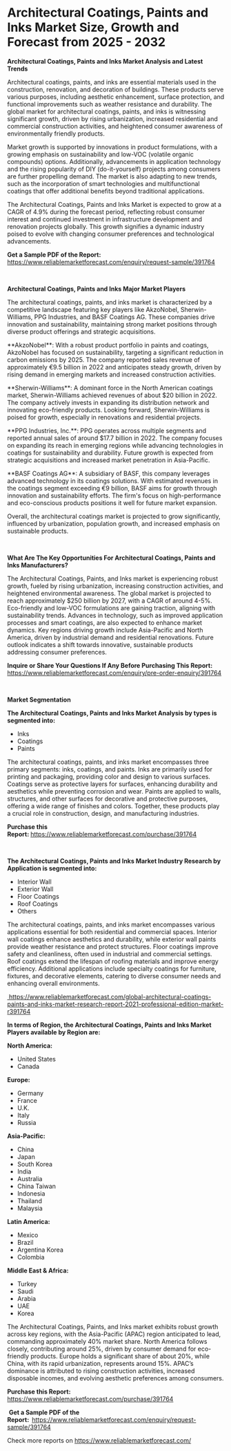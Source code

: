 <p><h1>Architectural Coatings, Paints and Inks Market Size, Growth and Forecast from 2025 - 2032</h1></p><p><strong>Architectural Coatings, Paints and Inks Market Analysis and Latest Trends</strong></p>
<p><p>Architectural coatings, paints, and inks are essential materials used in the construction, renovation, and decoration of buildings. These products serve various purposes, including aesthetic enhancement, surface protection, and functional improvements such as weather resistance and durability. The global market for architectural coatings, paints, and inks is witnessing significant growth, driven by rising urbanization, increased residential and commercial construction activities, and heightened consumer awareness of environmentally friendly products.</p><p>Market growth is supported by innovations in product formulations, with a growing emphasis on sustainability and low-VOC (volatile organic compounds) options. Additionally, advancements in application technology and the rising popularity of DIY (do-it-yourself) projects among consumers are further propelling demand. The market is also adapting to new trends, such as the incorporation of smart technologies and multifunctional coatings that offer additional benefits beyond traditional applications.</p><p>The Architectural Coatings, Paints and Inks Market is expected to grow at a CAGR of 4.9% during the forecast period, reflecting robust consumer interest and continued investment in infrastructure development and renovation projects globally. This growth signifies a dynamic industry poised to evolve with changing consumer preferences and technological advancements.</p></p>
<p><strong>Get a Sample PDF of the Report:&nbsp;</strong> <a href="https://www.reliablemarketforecast.com/enquiry/request-sample/391764?utm_campaign=3203&utm_medium=2&utm_source=Github&utm_content=ia&utm_term=29032025&utm_id=architectural-coatings-paints-and-inks">https://www.reliablemarketforecast.com/enquiry/request-sample/391764</a></p>
<p>&nbsp;</p>
<p><strong>Architectural Coatings, Paints and Inks Major Market Players</strong></p>
<p><p>The architectural coatings, paints, and inks market is characterized by a competitive landscape featuring key players like AkzoNobel, Sherwin-Williams, PPG Industries, and BASF Coatings AG. These companies drive innovation and sustainability, maintaining strong market positions through diverse product offerings and strategic acquisitions.</p><p>**AkzoNobel**: With a robust product portfolio in paints and coatings, AkzoNobel has focused on sustainability, targeting a significant reduction in carbon emissions by 2025. The company reported sales revenue of approximately €9.5 billion in 2022 and anticipates steady growth, driven by rising demand in emerging markets and increased construction activities.</p><p>**Sherwin-Williams**: A dominant force in the North American coatings market, Sherwin-Williams achieved revenues of about $20 billion in 2022. The company actively invests in expanding its distribution network and innovating eco-friendly products. Looking forward, Sherwin-Williams is poised for growth, especially in renovations and residential projects.</p><p>**PPG Industries, Inc.**: PPG operates across multiple segments and reported annual sales of around $17.7 billion in 2022. The company focuses on expanding its reach in emerging regions while advancing technologies in coatings for sustainability and durability. Future growth is expected from strategic acquisitions and increased market penetration in Asia-Pacific.</p><p>**BASF Coatings AG**: A subsidiary of BASF, this company leverages advanced technology in its coatings solutions. With estimated revenues in the coatings segment exceeding €9 billion, BASF aims for growth through innovation and sustainability efforts. The firm's focus on high-performance and eco-conscious products positions it well for future market expansion.</p><p>Overall, the architectural coatings market is projected to grow significantly, influenced by urbanization, population growth, and increased emphasis on sustainable products.</p></p>
<p>&nbsp;</p>
<p><strong>What Are The Key Opportunities For Architectural Coatings, Paints and Inks Manufacturers?</strong></p>
<p><p>The Architectural Coatings, Paints, and Inks market is experiencing robust growth, fueled by rising urbanization, increasing construction activities, and heightened environmental awareness. The global market is projected to reach approximately $250 billion by 2027, with a CAGR of around 4-5%. Eco-friendly and low-VOC formulations are gaining traction, aligning with sustainability trends. Advances in technology, such as improved application processes and smart coatings, are also expected to enhance market dynamics. Key regions driving growth include Asia-Pacific and North America, driven by industrial demand and residential renovations. Future outlook indicates a shift towards innovative, sustainable products addressing consumer preferences.</p></p>
<p><strong>Inquire or Share Your Questions If Any Before Purchasing This Report:</strong> <a href="https://www.reliablemarketforecast.com/enquiry/pre-order-enquiry/391764?utm_campaign=3203&utm_medium=2&utm_source=Github&utm_content=ia&utm_term=29032025&utm_id=architectural-coatings-paints-and-inks">https://www.reliablemarketforecast.com/enquiry/pre-order-enquiry/391764</a></p>
<p>&nbsp;</p>
<p><strong>Market Segmentation</strong></p>
<p><strong>The Architectural Coatings, Paints and Inks Market Analysis by types is segmented into:</strong></p>
<p><ul><li>Inks</li><li>Coatings</li><li>Paints</li></ul></p>
<p><p>The architectural coatings, paints, and inks market encompasses three primary segments: inks, coatings, and paints. Inks are primarily used for printing and packaging, providing color and design to various surfaces. Coatings serve as protective layers for surfaces, enhancing durability and aesthetics while preventing corrosion and wear. Paints are applied to walls, structures, and other surfaces for decorative and protective purposes, offering a wide range of finishes and colors. Together, these products play a crucial role in construction, design, and manufacturing industries.</p></p>
<p><strong>Purchase this Report:&nbsp;</strong><a href="https://www.reliablemarketforecast.com/purchase/391764?utm_campaign=3203&utm_medium=2&utm_source=Github&utm_content=ia&utm_term=29032025&utm_id=architectural-coatings-paints-and-inks">https://www.reliablemarketforecast.com/purchase/391764</a></p>
<p>&nbsp;</p>
<p><strong>The Architectural Coatings, Paints and Inks Market Industry Research by Application is segmented into:</strong></p>
<p><ul><li>Interior Wall</li><li>Exterior Wall</li><li>Floor Coatings</li><li>Roof Coatings</li><li>Others</li></ul></p>
<p><p>The architectural coatings, paints, and inks market encompasses various applications essential for both residential and commercial spaces. Interior wall coatings enhance aesthetics and durability, while exterior wall paints provide weather resistance and protect structures. Floor coatings improve safety and cleanliness, often used in industrial and commercial settings. Roof coatings extend the lifespan of roofing materials and improve energy efficiency. Additional applications include specialty coatings for furniture, fixtures, and decorative elements, catering to diverse consumer needs and enhancing overall environments.</p></p>
<p><a href="https://www.reliablemarketforecast.com/global-architectural-coatings-paints-and-inks-market-research-report-2021-professional-edition-market-r391764?utm_campaign=3203&utm_medium=2&utm_source=Github&utm_content=ia&utm_term=29032025&utm_id=architectural-coatings-paints-and-inks">&nbsp;https://www.reliablemarketforecast.com/global-architectural-coatings-paints-and-inks-market-research-report-2021-professional-edition-market-r391764</a></p>
<p><strong>In terms of Region, the Architectural Coatings, Paints and Inks Market Players available by Region are:</strong></p>
<p>
    <p> <strong> North America: </strong>
        <ul>
            <li>United States</li>
            <li>Canada</li>
        </ul>
        </p> 
    <p> <strong> Europe: </strong>
        <ul>
            <li>Germany</li>
            <li>France</li>
            <li>U.K.</li>
            <li>Italy</li>
            <li>Russia</li>
        </ul>
        </p> 
    <p> <strong> Asia-Pacific: </strong>
        <ul>
            <li>China</li>
            <li>Japan</li>
            <li>South Korea</li>
            <li>India</li>
            <li>Australia</li>
            <li>China Taiwan</li>
            <li>Indonesia</li>
            <li>Thailand</li>
            <li>Malaysia</li>
        </ul>
        </p> 
    <p> <strong> Latin America: </strong>
        <ul>
            <li>Mexico</li>
            <li>Brazil</li>
            <li>Argentina Korea</li>
            <li>Colombia</li>
        </ul>
        </p> 
    <p> <strong> Middle East & Africa: </strong>
        <ul>
            <li>Turkey</li>
            <li>Saudi</li>
            <li>Arabia</li>
            <li>UAE</li>
            <li>Korea</li>
        </ul>
    </p>
    </p>
<p><p>The Architectural Coatings, Paints, and Inks market exhibits robust growth across key regions, with the Asia-Pacific (APAC) region anticipated to lead, commanding approximately 40% market share. North America follows closely, contributing around 25%, driven by consumer demand for eco-friendly products. Europe holds a significant share of about 20%, while China, with its rapid urbanization, represents around 15%. APAC’s dominance is attributed to rising construction activities, increased disposable incomes, and evolving aesthetic preferences among consumers.</p></p>
<p><strong>Purchase this Report: </strong><a href="https://www.reliablemarketforecast.com/purchase/391764?utm_campaign=3203&utm_medium=2&utm_source=Github&utm_content=ia&utm_term=29032025&utm_id=architectural-coatings-paints-and-inks">https://www.reliablemarketforecast.com/purchase/391764</a></p>
<p>&nbsp;<strong>Get a Sample PDF of the Report:&nbsp;&nbsp;</strong><a href="https://www.reliablemarketforecast.com/enquiry/request-sample/391764?utm_campaign=3203&utm_medium=2&utm_source=Github&utm_content=ia&utm_term=29032025&utm_id=architectural-coatings-paints-and-inks">https://www.reliablemarketforecast.com/enquiry/request-sample/391764</a></p>
<p><strong></strong></p>
<p>Check more reports on <a href="https://www.reliablemarketforecast.com/?utm_campaign=3203&utm_medium=2&utm_source=Github&utm_content=ia&utm_term=29032025&utm_id=architectural-coatings-paints-and-inks">https://www.reliablemarketforecast.com/</a></p>